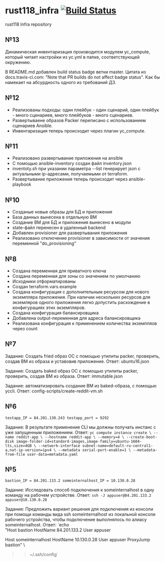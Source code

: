 # rust118_infra [![Build Status](https://travis-ci.com/Otus-DevOps-2020-05/rust118_infra.svg?branch=master)](https://travis-ci.com/Otus-DevOps-2020-05/rust118_infra)

rust118 Infra repository

## №13
Динамическая инвентаризация производится модулем yc_compute, который читает настройки из yc.yml в папке, соответствующей окружению.

В README.md добавлен build status badge ветки master. Цитата из docs.travis-ci.com: "Note that PR builds do not affect badge status". Как бы намекает на абсурдность одного из требований ДЗ.

## №12
- Реализованы подходы: один плейбук - один сценарий, один плейбук - много сценариев, много плейбуков - много сценариев.
- Развертываене образов Packer переписано с использованием сценариев Ansible.
- Инвентаризация теперь происходит через плагин yc_compute.

## №11
- Реализовано развертывание приложения на ansible
- С помощью ansible-inventory создан файл inventory.json
- inventoty.sh при указании параметра --list генерирует json с актуальными ip-адресами, получаемыми от terraform.
- Развертывание приложения теперь происходит через ansible-playbook

## №10
- Созданые новые образы для БД и приложения
- База данных вынесена в отдельную ВМ
- Создание ВМ для БД и приложения вынесено в модули
- state-файл перенесен в удаленный backend
- Добавлен provisioner для развертывания приложения
- Реализовано отключение provisioner в зависимости от значения переменной "do_provisioning"

## №8
- Создана переменная для приватного ключа
- Создана переменная для зоны со значением по умолчанию
- Исходники отформатированы
- Создан terraform.vars.example
- Создана конфигурация с дополнительным ресурсом для нового экземпляра приложения.
  При наличии нескольких ресурсов для экземляров одного приложения легко допустить 
  расхождение в конфигурациях этих экземпляров. 
- Создана конфигурация балансировщика
- Добавлена output-переменная для адреса балансировщика
- Реализована конфигурация к применением количества экземпляов через count

## №7
Задание: Создать fried образ ОС с помощью утилиты packer, проверить, создав ВМ из образа и уставовив приложение.
Ответ: ubuntu16.json

Задание: Создать baked образ ОС с помощью утилиты packer, проверить, создав ВМ из образа.
Ответ: immutable.json

Задание: автоматизировать создание ВМ из baked-образа, с помощью yccli.
Ответ: config-scripts/create-reddit-vm.sh

## №6
`testapp_IP = 84.201.130.243
testapp_port = 9292`

Задание: В результате применения CLI мы должны получать инстанс с уже запущенным приложением.
Ответ:
`yc compute instance create \
--name reddit-app \
--hostname reddit-app \
--memory=4 \
--create-boot-disk image-folder-id=standard-images,image-family=ubuntu-1604-lts,size=4GB \
--network-interface subnet-name=default-ru-central1-a,nat-ip-version=ipv4 \
--metadata serial-port-enable=1 \
--metadata-from-file user-data=metadata.yaml`

## №5
`bastion_IP = 84.201.133.2
someinternalhost_IP = 10.130.0.28`

Задание: Исследовать способ подключения к someinternalhost в одну команду на рабочем устройстве.
Ответ:
`ssh -J appuser@84.201.133.2 appuser@10.130.0.28`

Задание: Предложить вариант решения для подключения из консоли при помощи команды вида ssh someinternalhost из локальной консоли рабочего устройства, чтобы подключение выполнялось по алиасу someinternalhost.
Ответ:
`echo \
"Host bastion
    HostName 84.201.133.2
    User appuser

Host someinternalhost
    HostName 10.130.0.28
    User appuser
    ProxyJump bastion" \
>> ~/.ssh/config`
